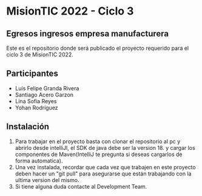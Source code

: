 # MisionTIC 2022 - Ciclo 3

## Egresos ingresos empresa manufacturera

Este es el repositorio donde será publicado el proyecto requerido para el ciclo 3 de MisionTIC 2022.


## Participantes

- Luis Felipe Granda Rivera
- Santiago Acero Garzon
- Lina Sofia Reyes
- Yohan Rodríguez

## Instalación
1. Para trabajar en el proyecto basta con clonar el repositorio al pc y abrirlo desde intelliJI, el SDK de 
java debe ser la version 18. y cargar los componentes de Maven(IntelliJ te pregunta si deseas cargarlos de forma automatica).
2. Una vez instalada, recordar que cada vez que trabajen en este proyecto deben hacer un "git pull" para asegurarse que están trabajando con la ultima version del mismo.
3. Si tiene alguna duda contacte al Development Team.

